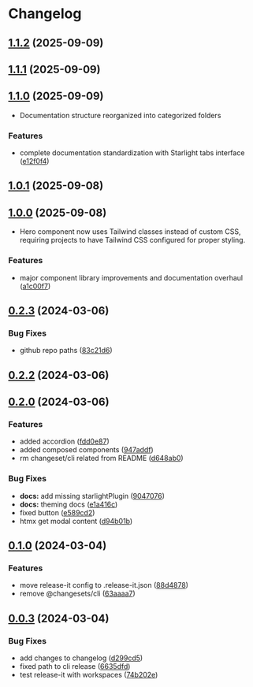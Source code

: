 # Changelog

## [1.1.2](https://github.com/doob/uicg/compare/1.1.1...1.1.2) (2025-09-09)

## [1.1.1](https://github.com/doob/uicg/compare/1.1.0...1.1.1) (2025-09-09)

## [1.1.0](https://github.com/doob/uicg/compare/1.0.1...1.1.0) (2025-09-09)

* Documentation structure reorganized into categorized folders

### Features

* complete documentation standardization with Starlight tabs interface ([e12f0f4](https://github.com/doob/uicg/commit/e12f0f49fb18ee0e9458bf0382a697f5781afa6c))

## [1.0.1](https://github.com/doob/uicg/compare/1.0.0...1.0.1) (2025-09-08)

## [1.0.0](https://github.com/doob/uicg/compare/0.2.3...1.0.0) (2025-09-08)

* Hero component now uses Tailwind classes instead of custom CSS,
requiring projects to have Tailwind CSS configured for proper styling.

### Features

* major component library improvements and documentation overhaul ([a1c00f7](https://github.com/doob/uicg/commit/a1c00f7c92b0dab269dc1d325001dc3ba0f04322))

## [0.2.3](https://github.com/doob/uicg/compare/0.2.2...0.2.3) (2024-03-06)


### Bug Fixes

* github repo paths ([83c21d6](https://github.com/doob/uicg/commit/83c21d640aa52d065aca84c4442c165fd4f3eed4))

## [0.2.2](https://github.com/doob/uicg/compare/0.2.1...0.2.2) (2024-03-06)

## [0.2.0](https://github.com/doob/uicg/compare/0.1.0...0.2.0) (2024-03-06)


### Features

* added accordion ([fdd0e87](https://github.com/doob/uicg/commit/fdd0e87e7178297dfb55bc7ad7a93abc2123ef84))
* added composed components ([947addf](https://github.com/doob/uicg/commit/947addfbd30eb01862f96f75d0d3ed10a5e0c7d8))
* rm changeset/cli related from README ([d648ab0](https://github.com/doob/uicg/commit/d648ab0a016c64bd0d7ded94414a8628953caa04))


### Bug Fixes

* **docs:** add missing starlightPlugin ([9047076](https://github.com/doob/uicg/commit/90470762fad5028662297c900315c76cb94c0869))
* **docs:** theming docs ([e1a416c](https://github.com/doob/uicg/commit/e1a416c4842be2ad7de31ddb4c5d647db4de51e2))
* fixed button ([e589cd2](https://github.com/doob/uicg/commit/e589cd23026fa90c8d3ab73575080ae323b7a1d0))
* htmx get modal content ([d94b01b](https://github.com/doob/uicg/commit/d94b01b13393f72fa84fb7ce2081c5f325696951))

## [0.1.0](https://github.com/doob/uicg/compare/0.0.3...0.1.0) (2024-03-04)


### Features

* move release-it config to .release-it.json ([88d4878](https://github.com/doob/uicg/commit/88d4878ca6b9d5212d5a4843ae81b4b481e0a302))
* remove @changesets/cli ([63aaaa7](https://github.com/doob/uicg/commit/63aaaa776896c87d4a4b3f0b1d3083d1a22f297f))

## [0.0.3](https://github.com/doob/uicg/compare/0.0.2...0.0.3) (2024-03-04)


### Bug Fixes

* add changes to changelog ([d299cd5](https://github.com/doob/uicg/commit/d299cd5578be0887d1b500a461bcfe6c32dc032d))
* fixed path to cli release ([6635dfd](https://github.com/doob/uicg/commit/6635dfd8c77f8d48f5a1aa835aa805e3ebc5f467))
* test release-it with workspaces ([74b202e](https://github.com/doob/uicg/commit/74b202e0b3fd57b4c8c0fcc0de9f4fc2b9dc5e0e))
